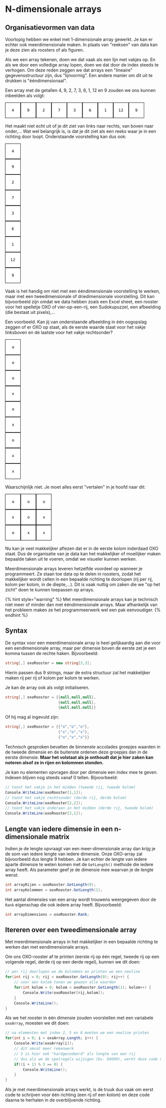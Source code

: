 # N-dimensionale arrays

## Organisatievormen van data

Voorlopig hebben we enkel met 1-dimensionale array gewerkt. Je kan er echter ook meerdimensionale maken. In plaats van "reeksen" van data kan je deze zien als roosters of als figuren.

Als we een array tekenen, doen we dat vaak als een lijn met vakjes op. En als we door een volledige array lopen, doen we dat door de index steeds te verhogen. Om deze reden zeggen we dat arrays een "lineaire" gegevensstructuur zijn, dus "lijnvormig". Een andere manier om dit uit te drukken is "ééndimensionaal".

Een array met de getallen 4, 9, 2, 7, 3, 6, 1, 12 en 9 zouden we ons kunnen inbeelden als volgt:

![lineaire voorstelling van links naar rechts](../../.gitbook/assets/eendimensionaal%20%281%29.png)

Het maakt niet echt uit of je dit ziet van links naar rechts, van boven naar onder,... Wat wel belangrijk is, is dat je dit ziet als een reeks waar je in een richting door loopt. Onderstaande voorstelling kan dus ook:

![lineaire voorstelling van boven naar onder](../../.gitbook/assets/eendimensionaal.png)

Vaak is het handig om niet met een ééndimensionale voorstelling te werken, maar met een tweedimensionale of driedimensionale voorstelling. Dit kan bijvoorbeeld zijn omdat we data hebben zoals een Excel sheet, een rooster voor het spelletje OXO of vier-op-een-rij, een Sudokupuzzel, een afbeelding \(die bestaat uit pixels\),...

Een voorbeeld. Kan jij van onderstaande afbeelding in één oogopslag zeggen of er OXO op staat, als de eerste waarde staat voor het vakje linksboven en de laatste voor het vakje rechtsonder?

![Lineaire voorstelling van een spelletje OXO](../../.gitbook/assets/tweedimensionaal.png)

Waarschijnlijk niet. Je moet alles eerst "vertalen" in je hoofd naar dit:

![Tweedimensionale voorstelling van een spelletje OXO](../../.gitbook/assets/tweedimensionaal%20%281%29.png)

Nu kan je veel makkelijker aflezen dat er in de eerste kolom inderdaad OXO staat. Dus de organisatie van je data kan het makkelijker of moeilijker maken bepaalde taken uit te voeren, omdat we visueler kunnen werken.

Meerdimensionale arrays leveren hetzelfde voordeel op wanneer je programmeert. Ze staan toe data op te delen in roosters, zodat het makkelijker wordt cellen in een bepaalde richting te doorlopen \(rij per rij, kolom per kolom, in de diepte,...\). Dit is vaak nuttig om zaken die we "op het zicht" doen te kunnen toepassen op arrays.

{% hint style="warning" %}
Met meerdimensionale arrays kan je technisch niet meer of minder dan met ééndimensionale arrays. Maar afhankelijk van het probleem maken ze het programmeerwerk wel een pak eenvoudiger.
{% endhint %}

## Syntax

De syntax voor een meerdimensionale array is heel gelijkaardig aan die voor een eendimensionale array, maar per dimensie boven de eerste zet je een komma tussen de rechte haken. Bijvoorbeeld:

```csharp
string[,] oxoRooster = new string[3,3];
```

Hierin passen dus 9 strings, maar de extra structuur zal het makkelijker maken rij per rij of kolom per kolom te werken.

Je kan de array ook als volgt initialiseren.

```csharp
string[,] oxoRooster = {{null,null,null},
                        {null,null,null},
                        {null,null,null}}
```

Of hij mag al ingevuld zijn:

```csharp
string[,] oxoRooster = {{"o","o","o"},
                        {"x","o","x"},
                        {"o","x","x"}}
```

Technisch gesproken bevatten de binnenste accolades groepjes waarden in de tweede dimensie en de buitenste ordenen deze groepjes dan in de eerste dimensie. **Maar het volstaat als je onthoudt dat je hier zaken kan noteren alsof ze in rijen en kolommen stonden.**

Je kan nu elementen opvragen door per dimensie een index mee te geven. Indexen blijven nog steeds vanaf 0 tellen. Bijvoorbeeld:

```csharp
// toont het vakje in het midden (tweede rij, tweede kolom)
Console.WriteLine(oxoRooster[1,1]);
// toont het vakje rechtsonder (derde rij, derde kolom)
Console.WriteLine(oxoRooster[2,2]);
// toont het vakje onderaan in het midden (derde rij, tweede kolom)
Console.WriteLine(oxoRooster[2,1]);
```

## Lengte van iedere dimensie in een n-dimensionale matrix

Indien je de lengte opvraagt van een meer-dimensionale array dan krijg je de som van iedere lengte van iedere dimensie. Onze OXO-array zal bijvoorbeeld dus lengte 9 hebben. Je kan echter de lengte van iedere aparte dimensie te weten komen met de `GetLength()` methode die iedere array heeft. Als parameter geef je de dimensie mee waarvan je de lengte wenst.

```csharp
int arrayRijen = oxoRooster.GetLength(0);
int arrayKolommen = oxoRooster.GetLength(1);
```

Het aantal dimensies van een array wordt trouwens weergegeven door de `Rank` eigenschap die ook iedere array heeft. Bijvoorbeeld:

```csharp
int arrayDimensions = oxoRooster.Rank;
```

## Itereren over een tweedimensionale array

Met meerdimensionale arrays in het makkelijker in een bepaalde richting te werken dan met eendimensionale arrays.

Om ons OXO-rooster af te printen \(eerste rij op één regel, tweede rij op een volgende regel, derde rij op een derde regel\), kunnen we dit doen:

```csharp
// per rij doorlopen we de kolommen en printen we een newline
for(int rij = 0; rij < oxoRooster.GetLength(0); rij++) {
    // voor een kolom tonen we gewoon alle waarden
    for(int kolom = 0; kolom < oxoRooster.GetLength(1); kolom++) {
        Console.Write(oxoRooster[rij,kolom]);
    }
    Console.WriteLine();
}
```

Als we het rooster in één dimensie zouden voorstellen met een variabele `oxoArray`, moesten we dit doen:

```csharp
// na elementen met index 2, 5 en 8 moeten we een newline printen
for(int i = 0; i < oxoArray.Length; i++) {
    Console.Write(oxoArray[i]);
    // dit omvat meer rekenwerk
    // 3 is hier ook "hardgecodeerd" als lengte van een rij
    // dus als we de spelregels wijzigen (bv. OXOXO), werkt deze code niet meer
    if((i + 1) % 3 == 0) {
        Console.WriteLine();
    }
}
```

Als je met meerdimensionale arrays werkt, is de truuk dus vaak om eerst code te schrijven voor één richting \(een rij of een kolom\) en deze code daarna te herhalen in de overblijvende richting.

